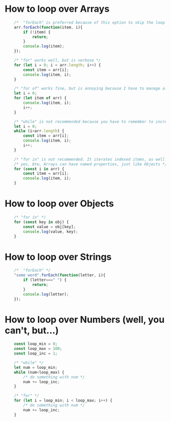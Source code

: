 # How to loop over Arrays           
```javascript           
    /*  "forEach" is preferred because of this option to skip the loop item */           
    arr.forEach(function(item, i){           
        if (!item) {           
            return;           
        }           
        console.log(item);           
    });           
```           
```javascript           
    /* "for" works well, but is verbose */           
    for (let i = 0; i < arr.length; i++) {           
        const item = arr[i];           
        console.log(item, i);           
    }           
```           
```javascript           
    /* "for of" works fine, but is annoying because I have to manage all my own variables */           
    let i = 0;           
    for (let item of arr) {           
        console.log(item, i);           
        i++;           
    }           
```           
```javascript           
    /* "while" is not recommended because you have to remember to increment the index */           
    let i = 0;           
    while (i<arr.length) {           
        const item = arr[i];           
        console.log(item, i);           
        i++;           
    }           
```           
```javascript           
    /* "for in" is not recommended. It iterates indexed items, as well as named properties! */           
    /* yes, btw, Arrays can have named properties, just like Objects */           
    for (const i in arr) {           
        const item = arr[i];           
        console.log(item, i);           
    }           
```           
##           
# How to loop over Objects           
```javascript           
    /* "for in" */           
    for (const key in obj) {           
        const value = obj[key];           
        console.log(value, key);           
    }           
```           
##           
# How to loop over Strings           
```javascript           
    /*  "forEach" */           
    "some word".forEach(function(letter, i){           
        if (letter===" ") {           
            return;           
        }           
        console.log(letter);           
    });           
```           
##           
# How to loop over Numbers (well, you can't, but...)           
```javascript           
    const loop_min = 0;           
    const loop_max = 100;           
    const loop_inc = 1;           
```           
```javascript           
    /* "while" */           
    let num = loop_min;           
    while (num<loop_max) {           
        /* do something with num */           
        num += loop_inc;           
    }           
```           
```javascript           
    /* "for" */           
    for (let i = loop_min; i < loop_max; i++) {           
        /* do something with num */           
        num += loop_inc;           
    }           
```